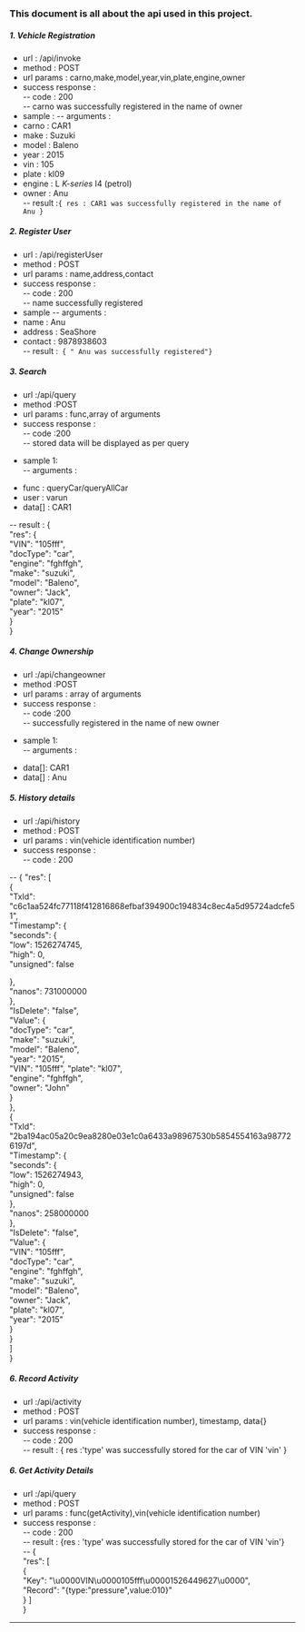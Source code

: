 ### This document is all about the api used in this project.  

##### 1. Vehicle Registration

* url : /api/invoke
* method : POST
*  url params : carno,make,model,year,vin,plate,engine,owner
* success response :  
-- code : 200   
-- carno was successfully registered in the name of owner  
*  sample :
-- arguments :
* carno : CAR1
* make : Suzuki
* model : Baleno
* year : 2015
* vin : 105
* plate : kl09
* engine : L _K-series_ I4 (petrol)
* owner : Anu  
-- result :`{ res : CAR1 was successfully registered in the name of Anu }`

##### 2. Register User

* url : /api/registerUser
* method : POST
* url params : name,address,contact
* success response :  
-- code : 200  
-- name successfully registered
* sample
-- arguments :
* name : Anu
* address : SeaShore
* contact : 9878938603  
-- result :` { " Anu was successfully registered"}`

##### 3. Search

* url :/api/query
*  method :POST
*  url params : func,array of arguments
*  success response :  
-- code :200  
-- stored data will be displayed as per query
- sample 1:  
-- arguments :
*   func : queryCar/queryAllCar
*	user : varun
*	data[] : CAR1  

-- result : {  
"res": {  
"VIN": "105fff",  
"docType": "car",  
"engine": "fghffgh",  
"make": "suzuki",  
"model": "Baleno",  
"owner": "Jack",  
"plate": "kl07",  
"year": "2015"  
}  
}  


##### 4. Change Ownership

* url :/api/changeowner
*  method :POST
*  url params : array of arguments  
*  success response :  
-- code :200  
-- successfully registered in the name of new owner
- sample 1:  
-- arguments :
*	data[]: CAR1
*	data[] : Anu

##### 5. History details

* url :/api/history  
*  method : POST  
*  url params : vin(vehicle identification number)   
*   success response :  
--  code : 200  

-- {
"res": [  
{  
	"TxId": "c6c1aa524fc77118f412816868efbaf394900c194834c8ec4a5d95724adcfe51",   
	"Timestamp": {   
	"seconds": {  
	"low": 1526274745,  
	"high": 0,  
	"unsigned": false  
	
},  
"nanos": 731000000  
},  
"IsDelete": "false",  
"Value": {  
"docType": "car",  
"make": "suzuki",  
"model": "Baleno",  
"year": "2015",  
"VIN": "105fff", 
"plate": "kl07",  
"engine": "fghffgh",  
"owner": "John"  
}  
},  
{  
	"TxId": "2ba194ac05a20c9ea8280e03e1c0a6433a98967530b5854554163a987726197d",  
	"Timestamp": {  
	"seconds": {  
	"low": 1526274943,  
	"high": 0,  
	"unsigned": false  
},  
"nanos": 258000000  
},  
"IsDelete": "false",  
"Value": {  
"VIN": "105fff",  
"docType": "car",  
"engine": "fghffgh",  
"make": "suzuki",  
"model": "Baleno",  
"owner": "Jack",  
"plate": "kl07",  
"year": "2015"  
}  
}  
]  
}


##### 6. Record Activity

*  url :/api/activity
*  method : POST
*  url params : vin(vehicle identification number), timestamp, data{}
*  success response :  
--  code : 200  
-- result : {  res :'type' was successfully stored for the car of VIN 'vin'  }  

##### 6. Get Activity Details

*  url :/api/query
*  method : POST
*  url params : func(getActivity),vin(vehicle identification number)
*  success response :  
--  code : 200  
-- result : {res : 'type' was successfully stored for the car of VIN 'vin'}    
-- {  
"res": [  
{    
	"Key": "\u0000VIN\u0000105fff\u00001526449627\u0000",  
	"Record": "{type:"pressure",value:010}"  
} 
]  
}
----
